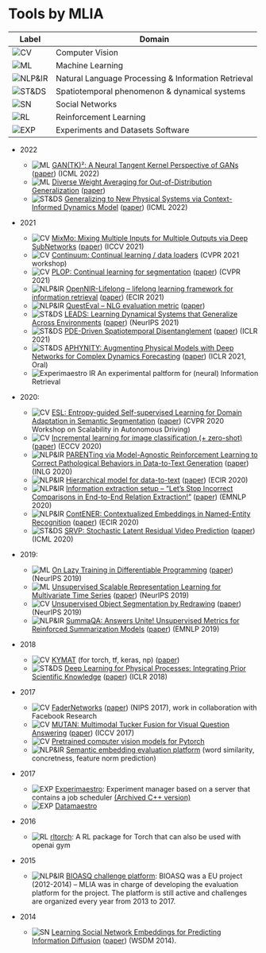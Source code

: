 # Tools by MLIA
| Label   |      Domain    |
|----------|-------------|
| ![CV](https://labl.es/svg?text=CV&bgcolor=F1C40F&width=60) | Computer Vision | 
| ![ML](https://labl.es/svg?text=ML&bgcolor=ee0701&width=60) | Machine Learning | 
| ![NLP&IR](https://labl.es/svg?text=NLP%26IR&bgcolor=9B59B6&width=60) | Natural Language Processing & Information Retrieval |
|![ST&DS](https://labl.es/svg?text=ST%26DS&bgcolor=5DADE2&width=60) | Spatiotemporal phenomenon & dynamical systems |
|![SN](https://labl.es/svg?text=SN&bgcolor=1ABC9C&width=60) | Social Networks |
| ![RL](https://labl.es/svg?text=RL&bgcolor=2BDC00&width=60) | Reinforcement Learning |
| ![EXP](https://labl.es/svg?text=EXP&bgcolor=0225C3&width=60) | Experiments and Datasets Software |

- 2022
  - ![ML](https://labl.es/svg?text=ML&bgcolor=ee0701&width=60) [GAN(TK)²: A Neural Tangent Kernel Perspective of GANs](https://github.com/MLIA/gantk2) ([paper](https://arxiv.org/abs/2106.05566)) (ICML 2022)
  - ![ML](https://labl.es/svg?text=ML&bgcolor=ee0701&width=60) [Diverse Weight Averaging for Out-of-Distribution Generalization](https://github.com/MLIA/diwa) ([paper](https://arxiv.org/abs/2205.09739))
  - ![ST&DS](https://labl.es/svg?text=ST%26DS&bgcolor=5DADE2&width=60) [Generalizing to New Physical Systems via Context-Informed Dynamics Model](https://github.com/MLIA/CoDA) ([paper](https://arxiv.org/abs/2202.01889)) (ICML 2022)

- 2021  
  - ![CV](https://labl.es/svg?text=CV&bgcolor=F1C40F&width=60) [MixMo: Mixing Multiple Inputs for Multiple Outputs via Deep SubNetworks](https://github.com/MLIA/mixmo-pytorch) ([paper](https://arxiv.org/abs/2103.06132)) (ICCV 2021) 
  - ![CV](https://labl.es/svg?text=CV&bgcolor=F1C40F&width=60) [Continuum: Continual learning / data loaders](https://github.com/MLIA/continuum) (CVPR 2021 workshop)
  - ![CV](https://labl.es/svg?text=CV&bgcolor=F1C40F&width=60) [PLOP: Continual learning for segmentation](https://github.com/MLIA/CVPR2021_PLOP) ([paper](https://arxiv.org/abs/2011.11390)) (CVPR 2021)
  - ![NLP&IR](https://labl.es/svg?text=NLP%26IR&bgcolor=9B59B6&width=60) [OpenNIR-Lifelong – lifelong learning framework for information retrieval](https://github.com/MLIA/OpenNIR-Lifelong) ([paper](https://arxiv.org/abs/2101.06984)) (ECIR 2021)
  - ![NLP&IR](https://labl.es/svg?text=NLP%26IR&bgcolor=9B59B6&width=60) [QuestEval – NLG evaluation metric](https://github.com/MLIA/QuestEval) ([paper](https://arxiv.org/abs/2104.07560))
  - ![ST&DS](https://labl.es/svg?text=ST%26DS&bgcolor=5DADE2&width=60) [LEADS: Learning Dynamical Systems that Generalize Across Environments](https://github.com/MLIA/LEADS) ([paper](https://arxiv.org/abs/2106.04546)) (NeurIPS 2021)
  - ![ST&DS](https://labl.es/svg?text=ST%26DS&bgcolor=5DADE2&width=60) [PDE-Driven Spatiotemporal Disentanglement](https://github.com/MLIA/spatiotemporal_variable_separation) ([paper](https://openreview.net/forum?id=vLaHRtHvfFp)) (ICLR 2021)
  - ![ST&DS](https://labl.es/svg?text=ST%26DS&bgcolor=5DADE2&width=60) [APHYNITY: Augmenting Physical Models with Deep Networks for Complex Dynamics Forecasting](https://github.com/MLIA/APHYNITY) ([paper](https://arxiv.org/abs/2010.04456)) (ICLR 2021, Oral)
  - ![Experimaestro IR](https://github.com/experimaestro/experimaestro-ir) An experimental paltform for (neural) Information Retrieval
- 2020:
  - ![CV](https://labl.es/svg?text=CV&bgcolor=F1C40F&width=60) [ESL: Entropy-guided Self-supervised Learning for Domain Adaptation in Semantic Segmentation](https://github.com/MLIA/ESL) ([paper](https://arxiv.org/abs/2006.08658)) (CVPR 2020 Workshop on Scalability in Autonomous Driving)
  - ![CV](https://labl.es/svg?text=CV&bgcolor=F1C40F&width=60) [Incremental learning for image classification (+ zero-shot)](https://github.com/MLIA/incremental_learning.pytorch) ([paper](https://arxiv.org/abs/2004.13513)) (ECCV 2020)
  - ![NLP&IR](https://labl.es/svg?text=NLP%26IR&bgcolor=9B59B6&width=60) [PARENTing via Model-Agnostic Reinforcement Learning to Correct Pathological Behaviors in Data-to-Text Generation](https://github.com/MLIA/PARENTing-rl) ([paper](https://arxiv.org/abs/2010.10866)) (INLG 2020)
  - ![NLP&IR](https://labl.es/svg?text=NLP%26IR&bgcolor=9B59B6&width=60) [Hierarchical model for data-to-text](https://github.com/MLIA/data-to-text-hierarchical) ([paper](https://arxiv.org/abs/1912.10011)) (ECIR 2020)
  - ![NLP&IR](https://labl.es/svg?text=NLP%26IR&bgcolor=9B59B6&width=60) [Information extraction setup – “Let’s Stop Incorrect Comparisons in End-to-End Relation Extraction!”](https://github.com/MLIA/sincere) ([paper](https://arxiv.org/abs/2009.10684)) (EMNLP 2020)
  - ![NLP&IR](https://labl.es/svg?text=NLP%26IR&bgcolor=9B59B6&width=60) [ContENER: Contextualized Embeddings in Named-Entity Recognition](https://github.com/MLIA/contener) ([paper](https://arxiv.org/abs/2001.08053)) (ECIR 2020)
  - ![ST&DS](https://labl.es/svg?text=ST%26DS&bgcolor=5DADE2&width=60) [SRVP: Stochastic Latent Residual Video Prediction](https://github.com/MLIA/srvp) ([paper](https://proceedings.mlr.press/v119/franceschi20a.html)) (ICML 2020) 
- 2019:
  - ![ML](https://labl.es/svg?text=ML&bgcolor=ee0701&width=60) [On Lazy Training in Differentiable Programming](https://github.com/MLIA/lazy-training-CNN) ([paper](https://arxiv.org/abs/1812.07956)) (NeurIPS 2019) 
  - ![ML](https://labl.es/svg?text=ML&bgcolor=ee0701&width=60) [Unsupervised Scalable Representation Learning for Multivariate Time Series](https://github.com/MLIA/UnsupervisedScalableRepresentationLearningTimeSeries) ([paper](https://papers.nips.cc/paper/2019/hash/53c6de78244e9f528eb3e1cda69699bb-Abstract.html)) (NeurIPS 2019)
  - ![CV](https://labl.es/svg?text=CV&bgcolor=F1C40F&width=60) [Unsupervised Object Segmentation by Redrawing](https://github.com/MLIA/ReDO) ([paper](https://arxiv.org/abs/1905.13539)) (NeurIPS 2019)
  - ![NLP&IR](https://labl.es/svg?text=NLP%26IR&bgcolor=9B59B6&width=60) [SummaQA: Answers Unite! Unsupervised Metrics for Reinforced Summarization Models](https://github.com/MLIA/summa-qa) ([paper](https://arxiv.org/abs/1909.01610)) (EMNLP 2019)
- 2018
  - ![CV](https://labl.es/svg?text=CV&bgcolor=F1C40F&width=60) [KYMAT](https://github.com/MLIA/kymatio) (for torch, tf, keras, np) ([paper](https://jmlr.org/papers/volume21/19-047/19-047.pdf))
  - ![ST&DS](https://labl.es/svg?text=ST%26DS&bgcolor=5DADE2&width=60) [Deep Learning for Physical Processes: Integrating Prior Scientific Knowledge](https://openreview.net/pdf?id=By4HsfWAZ) ([paper](https://arxiv.org/abs/1711.07970)) (ICLR 2018)
- 2017
  - ![CV](https://labl.es/svg?text=CV&bgcolor=F1C40F&width=60) [FaderNetworks](https://github.com/MLIA/FaderNetworks) ([paper](https://arxiv.org/abs/1706.00409)) (NIPS 2017), work in collaboration with Facebook Research
  - ![CV](https://labl.es/svg?text=CV&bgcolor=F1C40F&width=60) [MUTAN: Multimodal Tucker Fusion for Visual Question Answering](https://github.com/MLIA/vqa.pytorch) ([paper](https://arxiv.org/abs/1705.06676)) (ICCV 2017)
  - ![CV](https://labl.es/svg?text=CV&bgcolor=F1C40F&width=60) [Pretrained computer vision models for Pytorch](https://github.com/MLIA/pretrained-models.pytorch)
  - ![NLP&IR](https://labl.es/svg?text=NLP%26IR&bgcolor=9B59B6&width=60) [Semantic embedding evaluation platform](https://github.com/MLIA/embedding_evaluation) (word similarity, concretness, feature norm prediction)
- 2017
  - ![EXP](https://labl.es/svg?text=EXP&bgcolor=0225C3&width=60) [Experimaestro](https://github.com/MLIA/experimaestro-python): Experiment manager based on a server that contains a job scheduler [(Archived C++ version)](https://github.com/MLIA/experimaestro-cpp)
  - ![EXP](https://labl.es/svg?text=EXP&bgcolor=0225C3&width=60) [Datamaestro](https://github.com/MLIA/datamaestro)
- 2016
  - ![RL](https://labl.es/svg?text=RL&bgcolor=2BDC00&width=60) [rltorch](https://github.com/MLIA/rltorch): A RL package for Torch that can also be used with openai gym
- 2015 
  - ![NLP&IR](https://labl.es/svg?text=NLP%26IR&bgcolor=9B59B6&width=60) [BIOASQ challenge platform](http://www.bioasq.org/participate/challenges): BIOASQ was a EU project (2012-2014) – MLIA was in charge of developing the evaluation platform for the project. The platform is still active and challenges are organized every year from 2013 to 2017.
- 2014
  - ![SN](https://labl.es/svg?text=SN&bgcolor=1ABC9C&width=60) [Learning Social Network Embeddings for Predicting Information Diffusion](https://github.com/MLIA/social_network_diffusion_embeddings) ([paper](https://dl.acm.org/doi/10.1145/2556195.2556216)) (WSDM 2014).



## 


